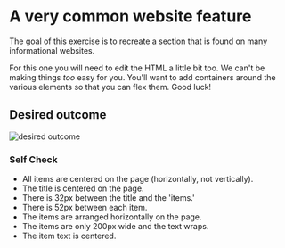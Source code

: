 # A very common website feature

The goal of this exercise is to recreate a section that is found on many informational websites.

For this one you will need to edit the HTML a little bit too. 
We can't be making things _too_ easy for you. 
You'll want to add containers around the various elements so that you can flex them. Good luck!

## Desired outcome

![desired outcome](./desired-outcome.png)

### Self Check

- All items are centered on the page (horizontally, not vertically).
- The title is centered on the page.
- There is 32px between the title and the 'items.'
- There is 52px between each item.
- The items are arranged horizontally on the page.
- The items are only 200px wide and the text wraps.
- The item text is centered.
